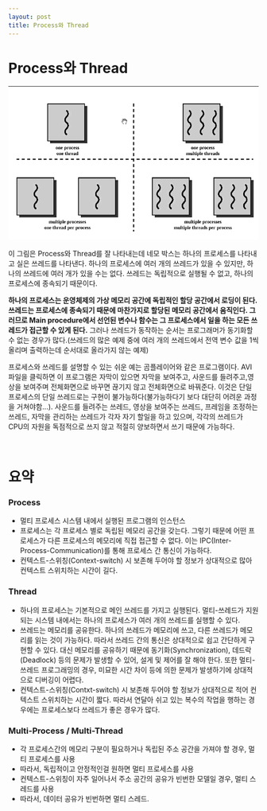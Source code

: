 ```yaml
---
layout: post
title: Process와 Thread
---
```


# Process와 Thread

![Process_Thread](/img/2015/11/29/Process_Thread.gif "Process_Thread")

이 그림은 Process와 Thread를 잘 나타내는데 네모 박스는 하나의 프로세스를 나타내고 실은 쓰레드를 나타낸다. 하나의 프로세스에 여러 개의 쓰레드가 있을 수 있지만, 하나의 쓰레드에 여러 개가 있을 수는 없다. 쓰레드는 독립적으로 실행될 수 없고, 하나의 프로세스에 종속되기 때문이다.

**하나의 프로세스는 운영체제의 가상 메모리 공간에 독립적인 할당 공간에서 로딩이 된다. 쓰레드는 프로세스에 종속되기 때문에 마찬가지로 할당된 메모리 공간에서 움직인다. 그러므로 Main procedure에서 선언된 변수나 함수는 그 프로세스에서 일을 하는 모든 쓰레드가 접근할 수 있게 된다.** 그러나 쓰레드가 동작하는 순서는 프로그래머가 동기화할 수 없는 경우가 많다.(쓰레드의 많은 예제 중에 여러 개의 쓰레드에서 전역 변수 값을 1씩 올리며 출력하는데 순서대로 올라가지 않는  예제)

프로세스와 쓰레드를 설명할 수 있는 쉬운 예는 곰플레이어와 같은 프로그램이다. AVI 파일을 클릭하면 이 프로그램은 자막이 있으면 자막을 보여주고, 사운드를 들려주고,영상을 보여주며 전체화면으로 바꾸면 끊기지 않고 전체화면으로 바꿔준다. 이것은 단일 프로세스의 단일 쓰레드로는 구현이 불가능하다(불가능하다기 보다 대단히 어려운 과정을 거쳐야함...). 사운드를 들려주는 쓰레드, 영상을 보여주는 쓰레드, 프레임을 조정하는 쓰레드, 자막을 관리하는 쓰레드가 각자 자기 할일을 하고 있으며, 각각의 쓰레드가 CPU의 자원을 독점적으로 쓰지 않고 적절히 양보하면서 쓰기 때문에 가능하다.

<br>

# 요약

### Process
* 멀티 프로세스 시스템 내에서 실행된 프로그램의 인스턴스
* 프로세스는 각 프로세스 별로 독립된 메모리 공간을 갖는다. 그렇기 때문에 어떤 프로세스가 다른 프로세스의 메모리에 직접 접근할 수 없다. 이는 IPC(Inter-Process-Communication)를 통해 프로세스 간 통신이 가능하다.
* 컨텍스트-스위칭(Context-switch) 시 보존해 두어야 할 정보가 상대적으로 많아 컨텍스트 스위치하는 시간이 길다.

### Thread
* 하나의 프로세스는 기본적으로 메인 쓰레드를 가지고 실행된다. 멀티-쓰레드가 지원되는 시스템 내에서는 하나의 프로세스가 여러 개의 쓰레드를 실행할 수 있다.
* 쓰레드는 메모리를 공유한다. 하나의 쓰레드가 메모리에 쓰고, 다른 쓰레드가 메모리를 읽는 것이 가능하다. 따라서 쓰레드 간의 통신은 상대적으로 쉽고 간단하게 구현할 수 있다. 대신 메모리를 공유하기 때문에 동기화(Synchronization), 데드락(Deadlock) 등의 문제가 발생할 수 있어, 설게 및 제어를 잘 해야 한다. 또한 멀티-쓰레드 프로그래밍의 경우, 미묘한 시간 차이 등에 의한 문제가 발생하기에 상대적으로 디버깅이 어렵다.
* 컨텍스트-스위칭(Contxt-switch) 시 보존해 두어야 할 정보가 상대적으로 적어 컨텍스트 스위치하는 시간이 짧다. 따라서 연달아 쉬고 있는 복수의 작업을 행하는 경우에는 프로세스보다 쓰레드가 좋은 경우가 많다.

### Multi-Process / Multi-Thread
* 각 프로세스간의 메모리 구분이 필요하거나 독립된 주소 공간을 가져야 할 경우, 멀티 프로세스를 사용
* 따라서, 독립적이고 안정적인걸 원하면 멀티 프로세스를 사용
* 컨텍스트-스위칭이 자주 일어나서 주소 공간의 공유가 빈번한 모델일 경우, 멀티 스레드를 사용
* 따라서, 데이터 공유가 빈번하면 멀티 스레드.
